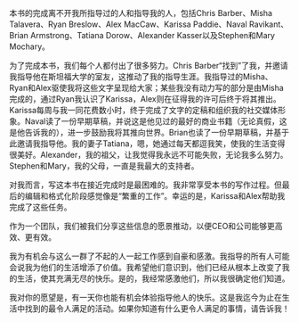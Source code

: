 本书的完成离不开我所指导过的人和指导我的人，包括Chris Barber、Misha Talavera、Ryan Breslow、Alex MacCaw、Karissa Paddie、Naval Ravikant、Brian Armstrong、Tatiana Dorow、Alexander Kasser以及Stephen和Mary Mochary。

为了完成本书，我们每个人都付出了很多努力。Chris Barber“找到”了我，并邀请我指导他在斯坦福大学的室友，这推动了我的指导生涯。我指导过的Misha、Ryan和Alex驱使我将这些文字呈现给大家；某些我没有动力写的部分是由Misha完成的，通过Ryan我认识了Karissa，Alex则在征得我的许可后终于将其推出。Karissa每周与我一同花费数小时，终于完成了文字的定稿和组织我的社交媒体形象。Naval读了一份早期草稿，并说这是他见过的最好的商业书籍（无论真假，这是他告诉我的），进一步鼓励我将其推向世界。Brian也读了一份早期草稿，并基于此邀请我指导他。我的妻子Tatiana，嗯，她通过每天都逗我笑，使我的生活变得很美好。Alexander，我的祖父，让我觉得我永远不可能失败，无论我多么努力。Stephen和Mary，我的父母，一直是我最大的支持者。

对我而言，写这本书在接近完成时是最困难的。我非常享受本书的写作过程。但最后的编辑和格式化阶段感觉像是“繁重的工作”。幸运的是，Karissa和Alex帮助我完成了这些任务。

作为一个团队，我们被我们分享这些信息的愿景推动，以便CEO和公司能够更高效、更有效。

我为有机会与这么一群了不起的人一起工作感到自豪和感激。我指导的所有人可能会说我为他们的生活增添了价值。我希望他们意识到，他们已经从根本上改变了我的生活，使其充满无尽的快乐。是的，我经常感激他们，所以我很确定他们知道。

我对你的愿望是，有一天你也能有机会体验指导他人的快乐。这是我迄今为止在生活中找到的最令人满足的活动。如果你知道有什么更令人满足的事情，请告诉我！
